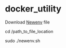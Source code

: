 # docker_utility
Download [Newenv](https://github.com/downloads/123Lookatme/docker_utility/blob/master/newenv.sh) file

cd /path_to_file_location

sudo ./newenv.sh
